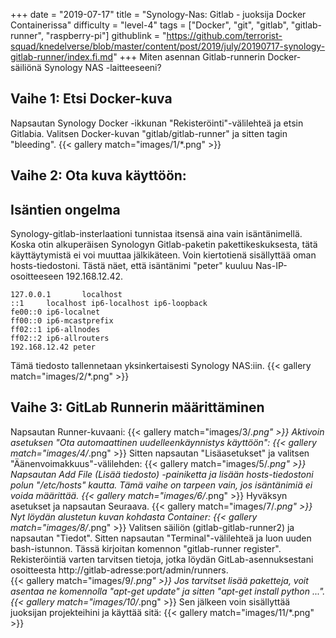 +++
date = "2019-07-17"
title = "Synology-Nas: Gitlab - juoksija Docker Containerissa"
difficulty = "level-4"
tags = ["Docker", "git", "gitlab", "gitlab-runner", "raspberry-pi"]
githublink = "https://github.com/terrorist-squad/knedelverse/blob/master/content/post/2019/july/20190717-synology-gitlab-runner/index.fi.md"
+++
Miten asennan Gitlab-runnerin Docker-säiliönä Synology NAS -laitteeseeni?
## Vaihe 1: Etsi Docker-kuva
Napsautan Synology Docker -ikkunan "Rekisteröinti"-välilehteä ja etsin Gitlabia. Valitsen Docker-kuvan "gitlab/gitlab-runner" ja sitten tagin "bleeding".
{{< gallery match="images/1/*.png" >}}

## Vaihe 2: Ota kuva käyttöön:

##  Isäntien ongelma
Synology-gitlab-insterlaationi tunnistaa itsensä aina vain isäntänimellä. Koska otin alkuperäisen Synologyn Gitlab-paketin pakettikeskuksesta, tätä käyttäytymistä ei voi muuttaa jälkikäteen.  Voin kiertotienä sisällyttää oman hosts-tiedostoni. Tästä näet, että isäntänimi "peter" kuuluu Nas-IP-osoitteeseen 192.168.12.42.
```
127.0.0.1       localhost                                                       
::1     localhost ip6-localhost ip6-loopback                                    
fe00::0 ip6-localnet                                                            
ff00::0 ip6-mcastprefix                                                         
ff02::1 ip6-allnodes                                                            
ff02::2 ip6-allrouters               
192.168.12.42 peter

```
Tämä tiedosto tallennetaan yksinkertaisesti Synology NAS:iin.
{{< gallery match="images/2/*.png" >}}

## Vaihe 3: GitLab Runnerin määrittäminen
Napsautan Runner-kuvaani:
{{< gallery match="images/3/*.png" >}}
Aktivoin asetuksen "Ota automaattinen uudelleenkäynnistys käyttöön":
{{< gallery match="images/4/*.png" >}}
Sitten napsautan "Lisäasetukset" ja valitsen "Äänenvoimakkuus"-välilehden:
{{< gallery match="images/5/*.png" >}}
Napsautan Add File (Lisää tiedosto) -painiketta ja lisään hosts-tiedostoni polun "/etc/hosts" kautta. Tämä vaihe on tarpeen vain, jos isäntänimiä ei voida määrittää.
{{< gallery match="images/6/*.png" >}}
Hyväksyn asetukset ja napsautan Seuraava.
{{< gallery match="images/7/*.png" >}}
Nyt löydän alustetun kuvan kohdasta Container:
{{< gallery match="images/8/*.png" >}}
Valitsen säiliön (gitlab-gitlab-runner2) ja napsautan "Tiedot". Sitten napsautan "Terminal"-välilehteä ja luon uuden bash-istunnon. Tässä kirjoitan komennon "gitlab-runner register". Rekisteröintiä varten tarvitsen tietoja, jotka löydän GitLab-asennuksestani osoitteesta http://gitlab-adresse:port/admin/runners.   
{{< gallery match="images/9/*.png" >}}
Jos tarvitset lisää paketteja, voit asentaa ne komennolla "apt-get update" ja sitten "apt-get install python ...".
{{< gallery match="images/10/*.png" >}}
Sen jälkeen voin sisällyttää juoksijan projekteihini ja käyttää sitä:
{{< gallery match="images/11/*.png" >}}
